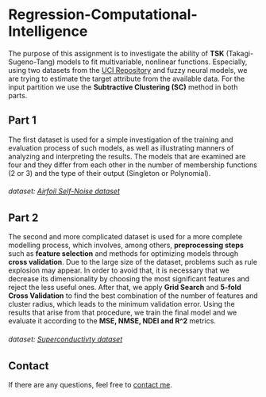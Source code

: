 # Regression-Computational-Intelligence
The purpose of this assignment is to investigate the ability of **TSK** (Takagi-Sugeno-Tang) models to fit multivariable, nonlinear functions. Especially, using two datasets from the [UCI Repository](https://archive.ics.uci.edu/ml/index.php) and fuzzy neural models, we are trying to estimate the target attribute from the available data. For the input partition we use the **Subtractive Clustering (SC)** method in both parts.

## Part 1
The first dataset is used for a simple investigation of the training and evaluation process of such models, as well as illustrating manners of analyzing and interpreting the results. The models that are examined are four and they differ from each other in the number of membership functions (2 or 3) and the type of their output (Singleton or Polynomial).

###### dataset: [Airfoil Self-Noise dataset](https://archive.ics.uci.edu/ml/datasets/airfoil+self-noise)

## Part 2
The second and more complicated dataset is used for a more complete modelling process, which involves, among others, **preprocessing steps** such as **feature selection** and methods for optimizing models through **cross validation**. Due to the large size of the dataset, problems such as rule explosion may appear. In order to avoid that, it is necessary that we decrease its dimensionality by choosing the most significant features and reject the less useful ones. After that, we apply **Grid Search** and **5-fold Cross Validation** to find the best combination of the number of features and cluster radius, which leads to the minimum validation error. Using the results that arise from that procedure, we train the final model and we evaluate it according to the **MSE, NMSE, NDEI and R^2** metrics.

###### dataset: [Superconductivty dataset](https://archive.ics.uci.edu/ml/datasets/Superconductivty+Data)

## Contact
If there are any questions, feel free to [contact me](mailto:thomi199822@gmail.com?subject=[GitHub]%20Source%20Han%20Sans). 
